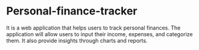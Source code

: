 # Personal-finance-tracker
It is a web application that helps users to track personal finances. The application will allow users to input their income, expenses, and categorize them. It also provide insights through charts and reports.

